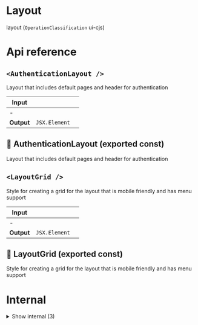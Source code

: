 # Layout

layout (`OperationClassification` ui-cjs)



# Api reference

## `<AuthenticationLayout />`

Layout that includes default pages and header for authentication


| Input      |    |    |
| ---------- | -- | -- |
| - | | |
| **Output** | `JSX.Element`   |    |



## 📄 AuthenticationLayout (exported const)

Layout that includes default pages and header for authentication


## `<LayoutGrid />`

Style for creating a grid for the layout that is mobile friendly and has menu support


| Input      |    |    |
| ---------- | -- | -- |
| - | | |
| **Output** | `JSX.Element`   |    |



## 📄 LayoutGrid (exported const)

Style for creating a grid for the layout that is mobile friendly and has menu support

# Internal

<details><summary>Show internal (3)</summary>
    
  # `<Header />`




| Input      |    |    |
| ---------- | -- | -- |
| props | { publicBundleConfig?: `PublicBundleConfig`, <br /> } |  |
| **Output** | `JSX.Element`   |    |



## 📄 Header (exported const)

## 📄 { StoreProvider, useStore } (exported const)

  </details>

